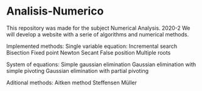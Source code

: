 # Analisis-Numerico
This repository was made for the subject Numerical Analysis. 2020-2
We will develop a website with a serie of algorithms and numerical methods.

Implemented methods:
Single variable equation:
  Incremental search
  Bisection
  Fixed point
  Newton
  Secant
  False position
  Multiple roots
  
System of equations:
  Simple gaussian elimination
  Gaussian elimination with simple pivoting
  Gaussian elimination with partial pivoting
  
Aditional methods:
  Aitken method
  Steffensen
  Müller
